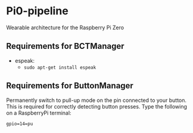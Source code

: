 # Pi0-pipeline
Wearable architecture for the Raspberry Pi Zero

## Requirements for BCTManager  

 - espeak:  
 	- ```sudo apt-get install espeak```
  
## Requirements for ButtonManager
 
Permanently switch to pull-up mode on the pin connected to your button. This is required for correctly detecting button presses. Type the following on a RaspberryPi terminal:

``` gpio=14=pu ```
